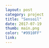 ```yaml
---
layout: post
category: project
title: "Sensoil"
date: 2017-07-19
thumb: main.png
color: "#9910FF"
link: 
---
```


